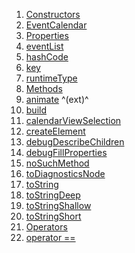 1.  [Constructors](views_after_auth_screens_events_event_calendar/EventCalendar-class.html#constructors)
2.  [EventCalendar](views_after_auth_screens_events_event_calendar/EventCalendar/EventCalendar.html)
3.  [Properties](views_after_auth_screens_events_event_calendar/EventCalendar-class.html#instance-properties)
4.  [eventList](views_after_auth_screens_events_event_calendar/EventCalendar/eventList.html)
5.  [hashCode](https://api.flutter.dev/flutter/widgets/Widget/hashCode.html)
6.  [key](https://api.flutter.dev/flutter/widgets/Widget/key.html)
7.  [runtimeType](https://api.flutter.dev/flutter/dart-core/Object/runtimeType.html)
8.  [Methods](views_after_auth_screens_events_event_calendar/EventCalendar-class.html#instance-methods)
9.  [animate](https://pub.dev/documentation/flutter_animate/4.5.0/flutter_animate/AnimateWidgetExtensions/animate.html)
    ^(ext)^
10. [build](views_after_auth_screens_events_event_calendar/EventCalendar/build.html)
11. [calendarViewSelection](views_after_auth_screens_events_event_calendar/EventCalendar/calendarViewSelection.html)
12. [createElement](https://api.flutter.dev/flutter/widgets/StatelessWidget/createElement.html)
13. [debugDescribeChildren](https://api.flutter.dev/flutter/foundation/DiagnosticableTree/debugDescribeChildren.html)
14. [debugFillProperties](https://api.flutter.dev/flutter/widgets/Widget/debugFillProperties.html)
15. [noSuchMethod](https://api.flutter.dev/flutter/dart-core/Object/noSuchMethod.html)
16. [toDiagnosticsNode](https://api.flutter.dev/flutter/foundation/DiagnosticableTree/toDiagnosticsNode.html)
17. [toString](https://api.flutter.dev/flutter/foundation/Diagnosticable/toString.html)
18. [toStringDeep](https://api.flutter.dev/flutter/foundation/DiagnosticableTree/toStringDeep.html)
19. [toStringShallow](https://api.flutter.dev/flutter/foundation/DiagnosticableTree/toStringShallow.html)
20. [toStringShort](https://api.flutter.dev/flutter/widgets/Widget/toStringShort.html)
21. [Operators](views_after_auth_screens_events_event_calendar/EventCalendar-class.html#operators)
22. [operator
    ==](https://api.flutter.dev/flutter/widgets/Widget/operator_equals.html)
